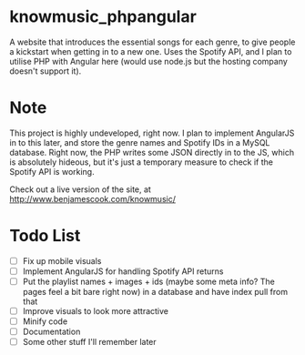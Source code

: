 # knowmusic_phpangular
A website that introduces the essential songs for each genre, to give people a kickstart when getting in to a new one. Uses the Spotify API, and I plan to utilise PHP with Angular here (would use node.js but the hosting company doesn't support it).

# Note
This project is highly undeveloped, right now. I plan to implement AngularJS in to this later, and store the genre names and Spotify IDs in a MySQL database. Right now, the PHP writes some JSON directly in to the
JS, which is absolutely hideous, but it's just a temporary measure to check if the Spotify API is working.

Check out a live version of the site, at http://www.benjamescook.com/knowmusic/

# Todo List
- [ ] Fix up mobile visuals
- [ ] Implement AngularJS for handling Spotify API returns
- [ ] Put the playlist names + images + ids (maybe some meta info? The pages feel a bit bare right now) in a database and have index pull from that
- [ ] Improve visuals to look more attractive
- [ ] Minify code
- [ ] Documentation
- [ ] Some other stuff I'll remember later
